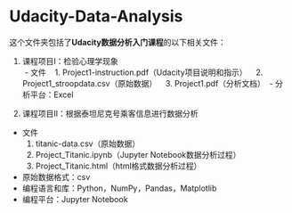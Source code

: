 # Udacity-Data-Analysis
这个文件夹包括了**Udacity数据分析入门课程**的以下相关文件：
1. 课程项目I：检验心理学现象  
  - 文件
    1. Project1-instruction.pdf（Udacity项目说明和指示）
    2. Project1_stroopdata.csv（原始数据）
    3. Project1.pdf（分析文档）
  - 分析平台：Excel
  
2. 课程项目II：根据泰坦尼克号乘客信息进行数据分析  
  - 文件
    1. titanic-data.csv（原始数据）
    2. Project_Titanic.ipynb（Jupyter Notebook数据分析过程）
    3. Project_Titanic.html（html格式数据分析过程）
  - 原始数据格式：csv
  - 编程语言和库：Python，NumPy，Pandas，Matplotlib
  - 编程平台：Jupyter Notebook  
